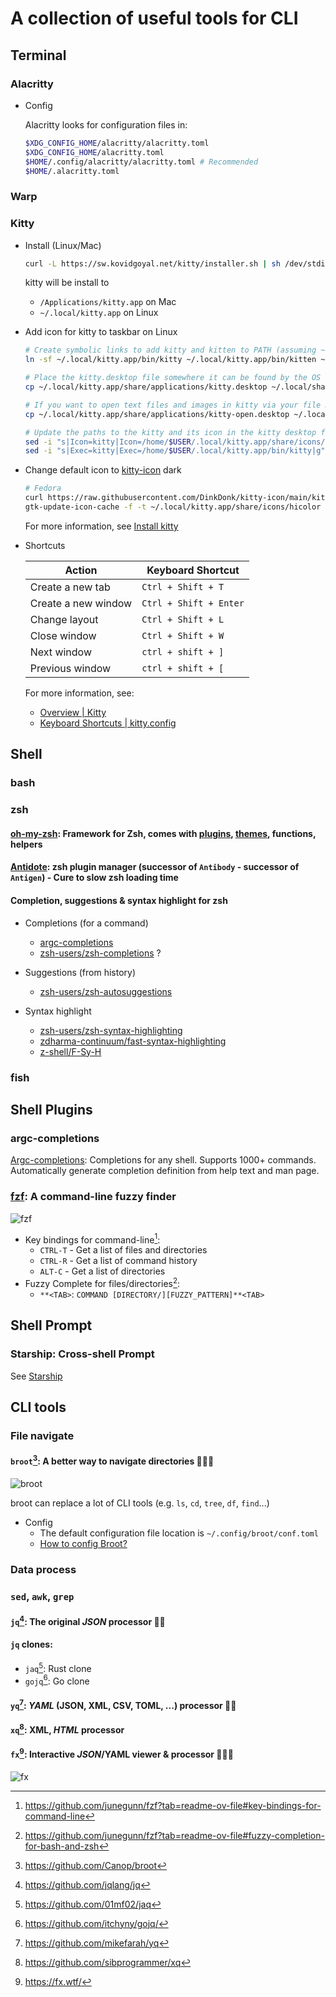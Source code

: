 # A collection of useful tools for CLI

## Terminal

### Alacritty

- Config

  Alacritty looks for configuration files in:

  ```bash
  $XDG_CONFIG_HOME/alacritty/alacritty.toml
  $XDG_CONFIG_HOME/alacritty.toml
  $HOME/.config/alacritty/alacritty.toml # Recommended
  $HOME/.alacritty.toml
  ```

### Warp

### Kitty

- Install (Linux/Mac)

  ```bash
  curl -L https://sw.kovidgoyal.net/kitty/installer.sh | sh /dev/stdin
  ```

  kitty will be install to

  - `/Applications/kitty.app` on Mac
  - `~/.local/kitty.app` on Linux

- Add icon for kitty to taskbar on Linux

  ```bash
  # Create symbolic links to add kitty and kitten to PATH (assuming ~/.local/bin is in your system-wide PATH)
  ln -sf ~/.local/kitty.app/bin/kitty ~/.local/kitty.app/bin/kitten ~/.local/bin/

  # Place the kitty.desktop file somewhere it can be found by the OS
  cp ~/.local/kitty.app/share/applications/kitty.desktop ~/.local/share/applications/

  # If you want to open text files and images in kitty via your file manager also add the kitty-open.desktop file
  cp ~/.local/kitty.app/share/applications/kitty-open.desktop ~/.local/share/applications/

  # Update the paths to the kitty and its icon in the kitty desktop file(s)
  sed -i "s|Icon=kitty|Icon=/home/$USER/.local/kitty.app/share/icons/hicolor/256x256/apps/kitty.png|g" ~/.local/share/applications/kitty*.desktop
  sed -i "s|Exec=kitty|Exec=/home/$USER/.local/kitty.app/bin/kitty|g" ~/.local/share/applications/kitty*.desktop
  ```

- Change default icon to [kitty-icon](https://github.com/DinkDonk/kitty-icon) dark

  ```bash
  # Fedora
  curl https://raw.githubusercontent.com/DinkDonk/kitty-icon/main/kitty-dark.png -o ~/.local/kitty.app/share/icons/hicolor/256x256/apps/kitty.png
  gtk-update-icon-cache -f -t ~/.local/kitty.app/share/icons/hicolor
  ```

  For more information, see [Install kitty](https://sw.kovidgoyal.net/kitty/binary/#install-kitty)

- Shortcuts

  | Action              | Keyboard Shortcut      |
  | ------------------- | ---------------------- |
  | Create a new tab    | `Ctrl + Shift + T`     |
  | Create a new window | `Ctrl + Shift + Enter` |
  | Change layout       | `Ctrl + Shift + L`     |
  | Close window        | `Ctrl + Shift + W`     |
  | Next window         | `ctrl + shift + ]`     |
  | Previous window     | `ctrl + shift + [`     |

  For more information, see:

  - [Overview | Kitty](https://sw.kovidgoyal.net/kitty/overview/)
  - [Keyboard Shortcuts | kitty.config](https://sw.kovidgoyal.net/kitty/conf/#keyboard-shortcuts)

## Shell

### bash

### zsh

#### [oh-my-zsh][oh-my-zsh]: Framework for Zsh, comes with [plugins][on-my-zsh-plugins], [themes][oh-my-zsh-themes], functions, helpers

#### [Antidote][Antidote]: zsh plugin manager (successor of `Antibody` - successor of `Antigen`) - Cure to slow zsh loading time

#### Completion, suggestions & syntax highlight for zsh

- Completions (for a command)

  - [argc-completions](#argc-completions)
  - [zsh-users/zsh-completions][zsh-users/zsh-completions] ?

- Suggestions (from history)

  - [zsh-users/zsh-autosuggestions][zsh-users/zsh-autosuggestions]

- Syntax highlight
  - [zsh-users/zsh-syntax-highlighting][zsh-users/zsh-syntax-highlighting]
  - [zdharma-continuum/fast-syntax-highlighting][zdharma-continuum/fast-syntax-highlighting]
  - [z-shell/F-Sy-H][z-shell/F-Sy-H]

### fish

## Shell Plugins

### argc-completions

[Argc-completions][argc-completions]: Completions for any shell. Supports 1000+ commands. Automatically generate completion definition from help text and man page.

### [fzf][fzf]: A command-line fuzzy finder

![fzf](./images/fzf-preview.png)

- Key bindings for command-line[^fzf-key-bindings]:
  - `CTRL-T` - Get a list of files and directories
  - `CTRL-R` - Get a list of command history
  - `ALT-C` - Get a list of directories
- Fuzzy Complete for files/directories[^fzf-fuzzy-completion]:
  - `**<TAB>`: `COMMAND [DIRECTORY/][FUZZY_PATTERN]**<TAB>`

## Shell Prompt

### Starship: Cross-shell Prompt

See [Starship](./starship.md)

## CLI tools

### File navigate

#### `broot`[^broot]: A better way to navigate directories 🌟🌟🌟

![broot](./images/broot-preview.png)

broot can replace a lot of CLI tools (e.g. `ls`, `cd`, `tree`, `df`, `find`...)

- Config
  - The default configuration file location is `~/.config/broot/conf.toml`
  - [How to config Broot?](https://dystroy.org/broot/conf_file/)

### Data process

### `sed`, `awk`, `grep`

#### `jq`[^jq]: The original _JSON_ processor 🌟🌟

#### `jq` clones:

- `jaq`[^jaq]: Rust clone
- `gojq`[^gojq]: Go clone

#### `yq`[^yq]: _YAML_ (JSON, XML, CSV, TOML, ...) processor 🌟🌟

#### `xq`[^xq]: XML, _HTML_ processor

#### `fx`[^fx]: Interactive _JSON_/YAML viewer & processor 🌟🌟🌟

![fx](./images/fx-preview.gif)

[^broot]: <https://github.com/Canop/broot>
[^jq]: <https://github.com/jqlang/jq>
[^jaq]: <https://github.com/01mf02/jaq>
[^gojq]: <https://github.com/itchyny/gojq/>
[^yq]: <https://github.com/mikefarah/yq>
[^xq]: <https://github.com/sibprogrammer/xq>
[^fx]: <https://fx.wtf/>

[oh-my-zsh]: https://ohmyz.sh/
[on-my-zsh-plugins]: https://github.com/ohmyzsh/ohmyzsh/wiki/Plugins
[oh-my-zsh-themes]: https://github.com/ohmyzsh/ohmyzsh/wiki/Themes
[Antidote]: https://github.com/mattmc3/antidote
[argc-completions]: https://github.com/sigoden/argc-completions
[fzf]: https://github.com/junegunn/fzf
[zsh-users/zsh-completions]: https://github.com/zsh-users/zsh-completions/
[zsh-users/zsh-autosuggestions]: https://github.com/zsh-users/zsh-autosuggestions
[zsh-users/zsh-syntax-highlighting]: https://github.com/zsh-users/zsh-syntax-highlighting
[zdharma-continuum/fast-syntax-highlighting]: https://github.com/zdharma-continuum/fast-syntax-highlighting
[z-shell/F-Sy-H]: https://github.com/z-shell/F-Sy-H

[^fzf-fuzzy-completion]: <https://github.com/junegunn/fzf?tab=readme-ov-file#fuzzy-completion-for-bash-and-zsh>
[^fzf-key-bindings]: <https://github.com/junegunn/fzf?tab=readme-ov-file#key-bindings-for-command-line>
